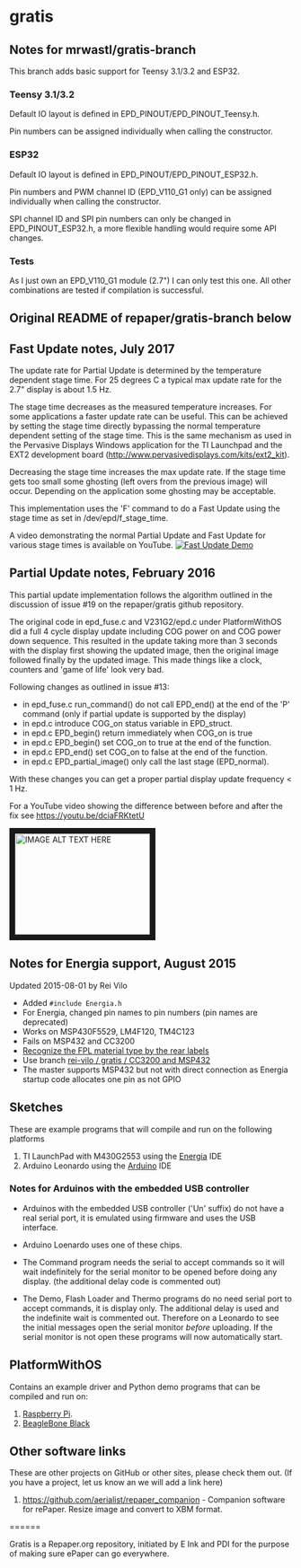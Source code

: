# gratis

## Notes for mrwastl/gratis-branch

This branch adds basic support for Teensy 3.1/3.2 and ESP32.

### Teensy 3.1/3.2
Default IO layout is defined in EPD_PINOUT/EPD_PINOUT_Teensy.h.

Pin numbers can be assigned individually when calling the constructor.

### ESP32
Default IO layout is defined in EPD_PINOUT/EPD_PINOUT_ESP32.h.

Pin numbers and PWM channel ID (EPD_V110_G1 only) can be assigned individually when calling the constructor.

SPI channel ID and SPI pin numbers can only be changed in EPD_PINOUT_ESP32.h, a more flexible handling would require
some API changes.


### Tests

As I just own an EPD_V110_G1 module (2.7") I can only test this one. All other combinations are tested if compilation is successful.





## Original README of repaper/gratis-branch below

## Fast Update notes, July 2017

The update rate for Partial Update is determined by the temperature dependent stage time.
For 25 degrees C a typical max update rate for the 2.7" display is about 1.5 Hz.

The stage time decreases as the measured temperature increases.
For some applications a faster update rate can be useful.
This can be achieved by setting the stage time directly bypassing the normal temperature
dependent setting of the stage time.
This is the same mechanism as used in the Pervasive Displays Windows application for the
TI Launchpad and the EXT2 development board (http://www.pervasivedisplays.com/kits/ext2_kit).
  
Decreasing the stage time increases the max update rate. If the stage time gets too small
some ghosting (left overs from the previous image) will occur.
Depending on the application some ghosting may be acceptable.

This implementation uses the 'F' command to do a Fast Update using the stage time as set in
/dev/epd/f_stage_time. 

A video demonstrating the normal Partial Update and Fast Update for various stage times is
available on YouTube.
[![Fast Update Demo](https://img.youtube.com/vi/neGKnfJFHx4/0.jpg)](https://www.youtube.com/watch?v=neGKnfJFHx4)

## Partial Update notes, February 2016

This partial update implementation follows the algorithm outlined
in the discussion of issue #19 on the repaper/gratis github repository.

The original code in epd_fuse.c and V231G2/epd.c under PlatformWithOS did a full 4 cycle display update
including COG power on and COG power down sequence.
This resulted in the update taking more than 3 seconds with the display first showing the updated image,
then the original image followed finally by the updated image.
This made things like a clock, counters and 'game of life' look very bad.

Following changes as outlined in issue #13:
* in epd_fuse.c run_command() do not call EPD_end() at the end of the 'P' command (only if partial update is supported by the display)
* in epd.c introduce COG_on status variable in EPD_struct.
* in epd.c EPD_begin() return immediately when COG_on is true
* in epd.c EPD_begin() set COG_on to true at the end of the function.
* in epd.c EPD_end() set COG_on to false at the end of the function.
* in epd.c EPD_partial_image() only call the last stage (EPD_normal).

With these changes you can get a proper partial display update frequency < 1 Hz.

For a YouTube video showing the difference between before and after the fix see https://youtu.be/dciaFRKtetU

<a href="http://www.youtube.com/watch?feature=player_embedded&v=dciaFRKtetU" target="_blank"><img src="http://img.youtube.com/vi/dciaFRKtetU/0.jpg" alt="IMAGE ALT TEXT HERE" width="240" height="180" border="10" /></a>

## Notes for Energia support, August 2015

Updated 2015-08-01 by Rei Vilo

* Added `#include Energia.h`
* For Energia, changed pin names to pin numbers (pin names are deprecated)
* Works on MSP430F5529, LM4F120, TM4C123
* Fails on MSP432 and CC3200
* [Recognize the FPL material type by the rear labels](http://www.pervasivedisplays.com/products/label_info)
* Use branch [rei-vilo / gratis / CC3200 and MSP432](https://github.com/rei-vilo/gratis/tree/CC3200-and-MSP432)
* The master supports MSP432 but not with direct connection as Energia startup code allocates
  one pin as not GPIO

## Sketches

These are example programs that will compile and run on the following platforms

1. TI LaunchPad with M430G2553 using the [Energia](https://github.com/energia) IDE
2. Arduino Leonardo using the [Arduino](http://arduino.cc) IDE

### Notes for Arduinos with the embedded USB controller

* Arduinos with the embedded USB controller ('Un' suffix) do not have
  a real serial port, it is emulated using firmware and uses the USB
  interface.

* Arduino Loenardo uses one of these chips.

* The Command program needs the serial to accept commands so it will
  wait indefinitely for the serial monitor to be opened before doing
  any display. (the additional delay code is commented out)

* The Demo, Flash Loader and Thermo programs do no need serial port to
  accept commands, it is display only.  The additional delay is used
  and the indefinite wait is commented out.  Therefore on a Leonardo
  to see the initial messages open the serial monitor *before*
  uploading.  If the serial monitor is not open these programs will
  now automatically start.


## PlatformWithOS

Contains an example driver and Python demo programs that can be
compiled and run on:

1. [Raspberry Pi](http://www.raspberrypi.org/).
2. [BeagleBone Black](http://www.beagleboard.org/)

## Other software links

These are other projects on GitHub or other sites, please check them out.
(If you have a project, let us know an we will add a link here)

1. https://github.com/aerialist/repaper_companion - Companion software for rePaper. Resize image and convert to XBM format.


======

Gratis is a Repaper.org repository, initiated by E Ink and PDI for the purpose of making sure ePaper can go everywhere.
